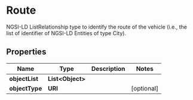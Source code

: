 

# Route

NGSI-LD ListRelationship type to identify the route of the vehicle (i.e., the list of identifier of NGSI-LD Entities of type City). 

## Properties

| Name | Type | Description | Notes |
|------------ | ------------- | ------------- | -------------|
|**objectList** | **List&lt;Object&gt;** |  |  |
|**objectType** | **URI** |  |  [optional] |



